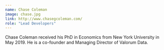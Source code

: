 ```yaml
---
name: Chase Coleman
image: chase.jpg
link: http://www.chasegcoleman.com/
role: "Lead Developers"
---
```

Chase Coleman received his PhD in Economics from New York University in May 2019. He is a co-founder and Managing Director of Valorum Data.